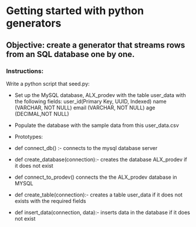 # Getting started with python generators

## Objective: create a generator that streams rows from an SQL database one by one.

### Instructions:

Write a python script that seed.py:

- Set up the MySQL database, ALX_prodev with the table user_data with the following fields:
user_id(Primary Key, UUID, Indexed)
name (VARCHAR, NOT NULL)
email (VARCHAR, NOT NULL)
age (DECIMAL,NOT NULL)

- Populate the database with the sample data from this user_data.csv

- Prototypes:
- def connect_db() :- connects to the mysql database server
- def create_database(connection):- creates the database ALX_prodev if it does not exist
- def connect_to_prodev() connects the the ALX_prodev database in MYSQL
- def create_table(connection):- creates a table user_data if it does not exists with the required fields
- def insert_data(connection, data):- inserts data in the database if it does not exist